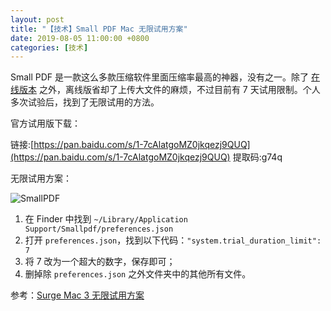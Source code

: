```yaml
---
layout: post
title: "【技术】Small PDF Mac 无限试用方案"
date: 2019-08-05 11:00:00 +0800
categories: [技术]
---
```


Small PDF 是一款这么多款压缩软件里面压缩率最高的神器，没有之一。除了 [在线版本](https://smallpdf.com/compress-pdf) 之外，离线版省却了上传大文件的麻烦，不过目前有 7 天试用限制。个人多次试验后，找到了无限试用的方法。

官方试用版下载：

链接:[https://pan.baidu.com/s/1-7cAlatgoMZ0jkqezj9QUQ](https://pan.baidu.com/s/1-7cAlatgoMZ0jkqezj9QUQ) 提取码:g74q

无限试用方案：

![SmallPDF](./../../../../static/img/public/smallpdf.jpg)

1. 在 Finder 中找到 `~/Library/Application Support/Smallpdf/preferences.json`
2. 打开 `preferences.json`，找到以下代码：`"system.trial_duration_limit": 7`
3. 将 7 改为一个超大的数字，保存即可；
4. 删掉除  `preferences.json` 之外文件夹中的其他所有文件。

参考：[Surge Mac 3 无限试用方案](https://blog.cat73.org/20190528/2019052801.surge3-crack/)